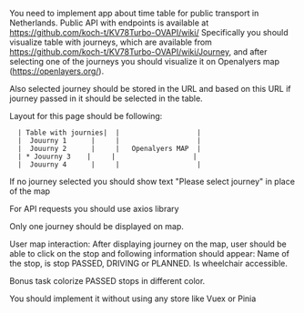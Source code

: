 You need to implement app about time table for public transport in Netherlands. Public API with endpoints is available at https://github.com/koch-t/KV78Turbo-OVAPI/wiki/
Specifically you should visualize table with journeys, which are available from https://github.com/koch-t/KV78Turbo-OVAPI/wiki/Journey, and after selecting one of the journeys you should visualize it on Openalyers map (https://openlayers.org/).

Also selected journey should be stored in the URL and based on this URL if journey passed in it should be selected in the table.

Layout for this page should be following:

```
  | Table with journies|  |                   |
  |  Jouurny 1 	    |	  |                   |
  |  Jouurny 2 	    |     |   Openalyers MAP  |
  | * Jouurny 3    |     |                   |
  |  Jouurny 4 	    |     |                   |
```
If no journey selected you should show text "Please select journey" in place of the map

For API requests you should use axios library

Only one journey should be displayed on map.

User map interaction:
After displaying journey on the map, user should be able to click on the stop and following information should appear: 
 Name of the stop, is stop PASSED, DRIVING or PLANNED. Is wheelchair accessible. 

 Bonus task colorize PASSED stops in different color.

You should implement it without using any store like Vuex or Pinia

